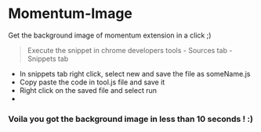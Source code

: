 Momentum-Image
==============

Get the background image of momentum extension in a click ;)
>Execute the snippet in chrome developers tools - Sources tab - Snippets tab

* In snippets tab right click, select new and save the file as someName.js
* Copy paste the code in tool.js file and save it
* Right click on the saved file and select run
* 
### Voila you got the background image in less than 10 seconds ! :)
